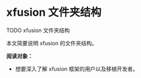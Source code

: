 # xfusion 文件夹结构

TODO xfusion 文件夹结构

本文简要说明 xfusion 的文件夹结构。

**阅读对象：**

- 想要深入了解 xfusion 框架的用户以及移植开发者。

